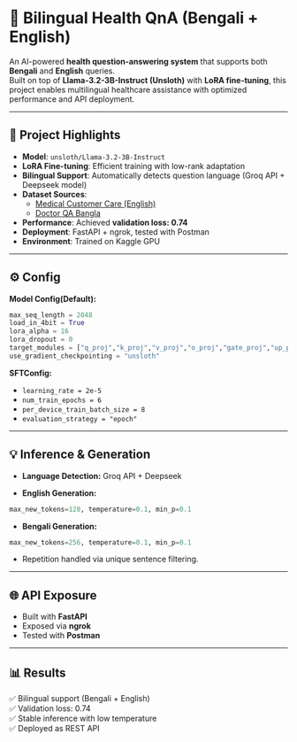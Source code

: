 # 🏥 Bilingual Health QnA (Bengali + English)

An AI-powered **health question-answering system** that supports both **Bengali** and **English** queries.  
Built on top of **Llama-3.2-3B-Instruct (Unsloth)** with **LoRA fine-tuning**, this project enables multilingual healthcare assistance with optimized performance and API deployment.

---

## 🚀 Project Highlights
- **Model**: `unsloth/Llama-3.2-3B-Instruct`  
- **LoRA Fine-tuning**: Efficient training with low-rank adaptation  
- **Bilingual Support**: Automatically detects question language (Groq API + Deepseek model)  
- **Dataset Sources**:
  - [Medical Customer Care (English)](https://huggingface.co/datasets/DR-DRR/Medical_Customer_care)  
  - [Doctor QA Bangla](https://huggingface.co/datasets/shetumohanto/doctor_qa_bangla)  
- **Performance**: Achieved **validation loss: 0.74**  
- **Deployment**: FastAPI + ngrok, tested with Postman  
- **Environment**: Trained on Kaggle GPU  

---

## ⚙️ Config

**Model Config(Default):** 
```python
max_seq_length = 2048
load_in_4bit = True
lora_alpha = 16
lora_dropout = 0
target_modules = ["q_proj","k_proj","v_proj","o_proj","gate_proj","up_proj","down_proj"]
use_gradient_checkpointing = "unsloth"
```

**SFTConfig:**  
  - `learning_rate = 2e-5`  
  - `num_train_epochs = 6`  
  - `per_device_train_batch_size = 8`  
  - `evaluation_strategy = "epoch"`

---

## 💡 Inference & Generation

- <b>Language Detection:</b> Groq API + Deepseek

- <b>English Generation:</b>
```python
max_new_tokens=128, temperature=0.1, min_p=0.1
```

- <b>Bengali Generation:</b>
```python
max_new_tokens=256, temperature=0.1, min_p=0.1
```
  - Repetition handled via unique sentence filtering.

---

## 🌐 API Exposure

- Built with <b>FastAPI</b>
- Exposed via <b>ngrok</b>
- Tested with <b>Postman</b>

---

## 📊 Results

✅ Bilingual support (Bengali + English) <br>
✅ Validation loss: 0.74 <br>
✅ Stable inference with low temperature <br>
✅ Deployed as REST API <br>
